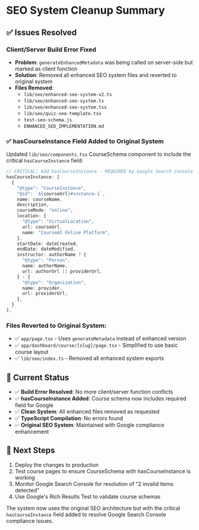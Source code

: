 # SEO System Cleanup Summary

## ✅ **Issues Resolved**

### Client/Server Build Error Fixed
- **Problem**: `generateEnhancedMetadata` was being called on server-side but marked as client function
- **Solution**: Removed all enhanced SEO system files and reverted to original system
- **Files Removed**: 
  - `lib/seo/enhanced-seo-system-v2.ts`
  - `lib/seo/enhanced-seo-system.ts` 
  - `lib/seo/enhanced-seo-system.tsx`
  - `lib/seo/quiz-seo-template.tsx`
  - `test-seo-schema.js`
  - `ENHANCED_SEO_IMPLEMENTATION.md`

### ✅ **hasCourseInstance Field Added to Original System**

Updated `lib/seo/components.tsx` CourseSchema component to include the critical `hasCourseInstance` field:

```typescript
// CRITICAL: Add hasCourseInstance - REQUIRED by Google Search Console
hasCourseInstance: [
  {
    "@type": "CourseInstance",
    "@id": `${courseUrl}#instance-1`,
    name: courseName,
    description,
    courseMode: "online",
    location: {
      "@type": "VirtualLocation",
      url: courseUrl,
      name: "CourseAI Online Platform",
    },
    startDate: dateCreated,
    endDate: dateModified,
    instructor: authorName ? {
      "@type": "Person",
      name: authorName,
      url: authorUrl || providerUrl,
    } : {
      "@type": "Organization", 
      name: provider,
      url: providerUrl,
    },
  }
],
```

### Files Reverted to Original System:
- ✅ `app/page.tsx` - Uses `generateMetadata` instead of enhanced version
- ✅ `app/dashboard/course/[slug]/page.tsx` - Simplified to use basic course layout
- ✅ `lib/seo/index.ts` - Removed all enhanced system exports

## 🎯 **Current Status**

- ✅ **Build Error Resolved**: No more client/server function conflicts
- ✅ **hasCourseInstance Added**: Course schema now includes required field for Google
- ✅ **Clean System**: All enhanced files removed as requested
- ✅ **TypeScript Compilation**: No errors found
- ✅ **Original SEO System**: Maintained with Google compliance enhancement

## 🚀 **Next Steps**

1. Deploy the changes to production
2. Test course pages to ensure CourseSchema with hasCourseInstance is working
3. Monitor Google Search Console for resolution of "2 invalid items detected"
4. Use Google's Rich Results Test to validate course schemas

The system now uses the original SEO architecture but with the critical `hasCourseInstance` field added to resolve Google Search Console compliance issues.
